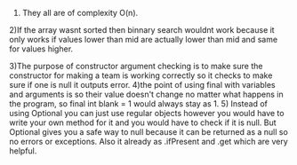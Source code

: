 1) They all are of complexity O(n).

2)If the array wasnt sorted then binnary search wouldnt work because it only works if values lower than mid are actually lower than mid and same for values higher.

3)The purpose of constructor argument checking is to make sure the constructor for making a team is working correctly so it checks to make sure if one is null it outputs error.
4)the point of using final with variables and arguments is so their value doesn't change no matter what happens in the program, so final int blank = 1 would always stay as 1.
5) Instead of using Optional you can just use regular objects however you would have to write your own method for it and you would have to check if it is null. But Optional gives you a safe way to null because it can be returned as a null so no errors or exceptions. Also it already as .ifPresent and .get which are very helpful.
